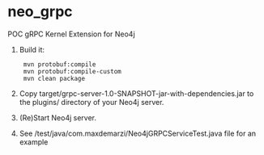 # neo_grpc
POC gRPC Kernel Extension for Neo4j

1. Build it:

        mvn protobuf:compile
        mvn protobuf:compile-custom
        mvn clean package

2. Copy target/grpc-server-1.0-SNAPSHOT-jar-with-dependencies.jar to the plugins/ directory of your Neo4j server.

3. (Re)Start Neo4j server.

4. See /test/java/com.maxdemarzi/Neo4jGRPCServiceTest.java file for an example